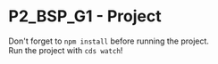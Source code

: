 # P2_BSP_G1 - Project

Don't forget to `npm install` before running the project.<br>
Run the project with `cds watch`!